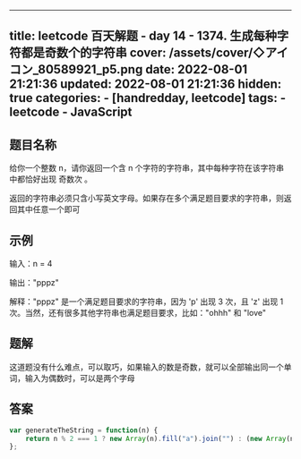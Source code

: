---
title: leetcode 百天解题 - day 14 - 1374. 生成每种字符都是奇数个的字符串
cover: /assets/cover/◇アイコン_80589921_p5.png
date: 2022-08-01 21:21:36
updated: 2022-08-01 21:21:36
hidden: true
categories:
    - [handredday, leetcode]
tags:
    - leetcode
    - JavaScript
------
## 题目名称

给你一个整数 n，请你返回一个含 n 个字符的字符串，其中每种字符在该字符串中都恰好出现 奇数次 。

返回的字符串必须只含小写英文字母。如果存在多个满足题目要求的字符串，则返回其中任意一个即可

## 示例

输入：n = 4

输出："pppz"

解释："pppz" 是一个满足题目要求的字符串，因为 'p' 出现 3 次，且 'z' 出现 1 次。当然，还有很多其他字符串也满足题目要求，比如："ohhh" 和 "love"

## 题解

这道题没有什么难点，可以取巧，如果输入的数是奇数，就可以全部输出同一个单词，输入为偶数时，可以是两个字母

## 答案

~~~js
var generateTheString = function(n) {
    return n % 2 === 1 ? new Array(n).fill("a").join("") : (new Array(n-1).fill("a").join("") + "b")
};
~~~

